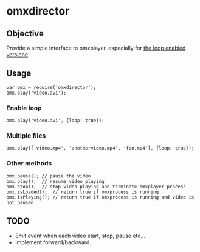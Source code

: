 # omxdirector

## Objective

Provide a simple interface to omxplayer, especially
for [the loop enabled versione](https://github.com/pasky/omxplayer).


## Usage

    var omx = require('omxdirector');
    omx.play('video.avi');

### Enable loop

    omx.play('video.avi', {loop: true});

### Multiple files

    omx.play(['video.mp4', 'anothervideo.mp4', 'foo.mp4'], {loop: true});

### Other methods

    omx.pause(); // pause the video
    omx.play();  // resume video playing
    omx.stop();  // stop video playing and terminate omxplayer process
    omx.isLoaded();  // return true if omxprocess is running
    omx.isPlaying(); // return true if omxprocess is running and video is not paused

## TODO

 - Emit event when each video start, stop, pause etc...
 - Implement forward/backward.
 